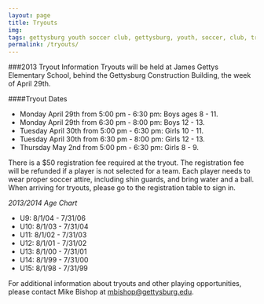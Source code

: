 ```yaml
---
layout: page
title: Tryouts
img: 
tags: gettysburg youth soccer club, gettysburg, youth, soccer, club, tryouts
permalink: /tryouts/
---
```

###2013 Tryout Information
Tryouts will be held at James Gettys Elementary School, behind the Gettysburg Construction Building, the week of April 29th.

####Tryout Dates
<ul>
<li>Monday April 29th from 5:00 pm - 6:30 pm: Boys ages 8 - 11.</li>
<li>Monday April 29th from 6:30 pm - 8:00 pm: Boys 12 - 13.</li>
<li>Tuesday April 30th from 5:00 pm - 6:30 pm: Girls 10 - 11.</li>
<li>Tuesday April 30th from 6:30 pm - 8:00 pm: Girls 12 - 13.</li>
<li>Thursday May 2nd from 5:00 pm - 6:30 pm: Girls 8 - 9.</li>
</ul>

There is a $50 registration fee required at the tryout. The registration fee will be refunded if a player is not selected for a team.  Each player needs to wear proper soccer attire, including shin guards, and bring water and a ball. When arriving for tryouts, please go to the registration table to sign in.

*2013/2014 Age Chart*

<ul>
<li>U9: 8/1/04 - 7/31/06</li>
<li>U10: 8/1/03 - 7/31/04</li>
<li>U11: 8/1/02 - 7/31/03</li>
<li>U12: 8/1/01 - 7/31/02</li>
<li>U13: 8/1/00 - 7/31/01</li>
<li>U14: 8/1/99 - 7/31/00</li>
<li>U15: 8/1/98 - 7/31/99</li>
</ul>

For additional information about tryouts and other playing opportunities, please contact Mike Bishop at <a href="mailto:mbishop@gettysburg.edu">mbishop@gettysburg.edu</a>.
